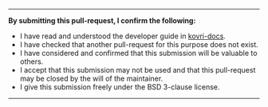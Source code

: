 
---
**By submitting this pull-request, I confirm the following:**

- I have read and understood the developer guide in [kovri-docs](https://github.com/byterubpay/kovri-docs).
- I have checked that another pull-request for this purpose does not exist.
- I have considered and confirmed that this submission will be valuable to others.
- I accept that this submission may not be used and that this pull-request may be closed by the will of the maintainer.
- I give this submission freely under the BSD 3-clause license.
---

